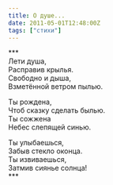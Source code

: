 ```yaml
---
title: О душе...
date: 2011-05-01T12:48:00Z
tags: ["стихи"]
---
```


\*\*\*  
Лети душа,  
Расправив крылья.  
Свободно и дыша,  
Взметённой ветром пылью.  

Ты рождена,  
Чтоб сказку сделать былью.  
Ты сожжена  
Небес слепящей синью.  

Ты улыбаешься,  
Забыв стекло оконца.  
Ты извиваешься,  
Затмив сиянье солнца!  
\*\*\*


